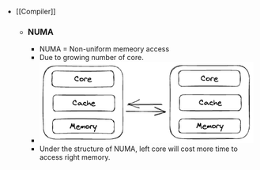 - [[Compiler]]
	- ### NUMA
		- NUMA = Non-uniform memeory access
		- Due to growing number of core.
		- ![image.png](../assets/image_1689674736215_0.png)
		- Under the structure of NUMA, left core will cost more time to access right memory.